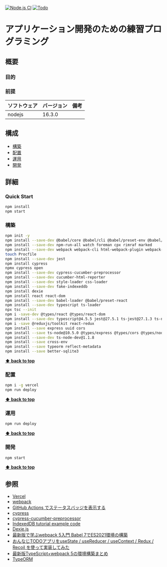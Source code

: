 [![Node.js CI](https://github.com/k2works/application_programing_excercise_2022/actions/workflows/node.js.yml/badge.svg)](https://github.com/k2works/application_programing_excercise_2022/actions/workflows/node.js.yml)
[![Todo](https://img.shields.io/endpoint?url=https://dashboard.cypress.io/badge/detailed/4uqmc1&style=plastic&logo=cypress)](https://dashboard.cypress.io/projects/4uqmc1/runs)
# アプリケーション開発のための練習プログラミング

## 概要

### 目的

### 前提

| ソフトウェア | バージョン | 備考 |
| :----------- | :--------- | :--- |
| nodejs       | 16.3.0    |      |

## 構成

- [構築](#構築)
- [配置](#配置)
- [運用](#運用)
- [開発](#開発)

## 詳細

### Quick Start

```bash
npm install
npm start
```

### 構築

```bash
npm init -y
npm install --save-dev @babel/core @babel/cli @babel/preset-env @babel/register
npm install --save-dev npm-run-all watch foreman cpx rimraf marked
npm install --save-dev webpack webpack-cli html-webpack-plugin webpack-dev-server 
touch Procfile
npm install --save-dev jest
npm install cypress
npmx cypress open
npm install --save-dev cypress-cucumber-preprocessor
npm install --save-dev cucumber-html-reporter
npm install --save-dev style-loader css-loader
npm install --save-dev fake-indexeddb
npm install dexie
npm install react react-dom
npm install --save-dev babel-loader @babel/preset-react
npm install --save-dev typescript ts-loader
npx tsc --init
npm i -save-dev @types/react @types/react-dom
npm install --save-dev typescript@4.5.5 jest@27.5.1 ts-jest@27.1.3 ts-node-dev@1.1.8 @types/jest
npm i -save @reduxjs/toolkit react-redux
npm install --save express uuid cors
npm install --save ts-node@10.5.0 @types/express @types/cors @types/node
npm install --save-dev ts-node-dev@1.1.8 
npm install --save cross-env
npm install --save typeorm reflect-metadata 
npm install --save better-sqlite3 
```

**[⬆ back to top](#構成)**

### 配置

```bash
npm i -g vercel
npm run deploy
```

**[⬆ back to top](#構成)**

### 運用

```bash
npm run deploy
```

**[⬆ back to top](#構成)**

### 開発

```bash
npm start
```

**[⬆ back to top](#構成)**

## 参照

- [Vercel](https://vercel.com/)
- [webpack](https://webpack.js.org/)
- [GitHub Actions でステータスバッジを表示する](https://qiita.com/SnowCait/items/487d70b342ffbe2f33d8)
- [cypress](https://www.cypress.io/)
- [cypress-cucumber-preprocessor](https://www.npmjs.com/package/cypress-cucumber-preprocessor)
- [IndexedDB tutorial example code](https://github.com/andyhaskell/indexeddb-tutorial)
- [Dexie.js](https://dexie.org/)
- [最新版で学ぶwebpack 5入門 Babel 7でES2021環境の構築](https://ics.media/entry/16028/)
- [おんなじTODOアプリをuseState / useReducer / useContext / Redux / Recoil を使って実装してみた](https://qiita.com/gakinchoy7/items/30d37bf912b21359ac3c#usecontext%E3%82%92%E4%BD%BF%E3%81%A3%E3%81%9F%E5%AE%9F%E8%A3%85)
- [最新版TypeScript+webpack 5の環境構築まとめ](https://ics.media/entry/16329/)
- [TypeORM](https://typeorm.io/)